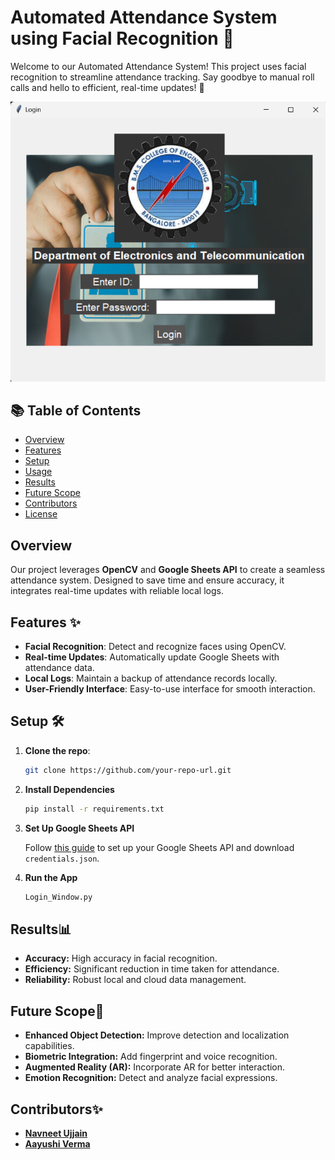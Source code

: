 # Automated Attendance System using Facial Recognition 📸

Welcome to our Automated Attendance System! This project uses facial recognition to streamline attendance tracking. Say goodbye to manual roll calls and hello to efficient, real-time updates! 🚀

![Banner Image](Login.png)

## 📚 Table of Contents
- [Overview](#overview)
- [Features](#features)
- [Setup](#setup)
- [Usage](#usage)
- [Results](#results)
- [Future Scope](#future-scope)
- [Contributors](#contributors)
- [License](#license)

## Overview

Our project leverages **OpenCV** and **Google Sheets API** to create a seamless attendance system. Designed to save time and ensure accuracy, it integrates real-time updates with reliable local logs.

## Features ✨
- **Facial Recognition**: Detect and recognize faces using OpenCV.
- **Real-time Updates**: Automatically update Google Sheets with attendance data.
- **Local Logs**: Maintain a backup of attendance records locally.
- **User-Friendly Interface**: Easy-to-use interface for smooth interaction.

## Setup 🛠️

1. **Clone the repo**:
   ```bash
   git clone https://github.com/your-repo-url.git

2. **Install Dependencies**

   ```bash
   pip install -r requirements.txt

3. **Set Up Google Sheets API**

   Follow [this guide](https://developers.google.com/sheets/api/quickstart/python) to set up your Google Sheets API and download `credentials.json`.

4. **Run the App**

   ```bash
   Login_Window.py

## Results📊

- **Accuracy:** High accuracy in facial recognition.
- **Efficiency:** Significant reduction in time taken for attendance.
- **Reliability:** Robust local and cloud data management.

## Future Scope🚀

- **Enhanced Object Detection:** Improve detection and localization capabilities.
- **Biometric Integration:** Add fingerprint and voice recognition.
- **Augmented Reality (AR):** Incorporate AR for better interaction.
- **Emotion Recognition:** Detect and analyze facial expressions.

## Contributors✨

- **[Navneet Ujjain](https://www.linkedin.com/in/navneetujjain/)**
- **[Aayushi Verma](https://www.linkedin.com/in/aayushi-verma-151838240/)**



